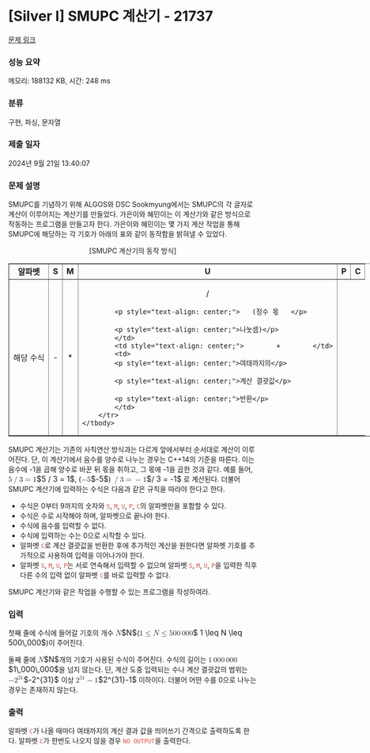# [Silver I] SMUPC 계산기 - 21737 

[문제 링크](https://www.acmicpc.net/problem/21737) 

### 성능 요약

메모리: 188132 KB, 시간: 248 ms

### 분류

구현, 파싱, 문자열

### 제출 일자

2024년 9월 21일 13:40:07

### 문제 설명

<p>SMUPC를 기념하기 위해 ALGOS와 DSC Sookmyung에서는 SMUPC의 각 글자로 계산이 이루어지는 계산기를 만들었다. 가은이와 혜민이는 이 계산기와 같은 방식으로 작동하는 프로그램을 만들고자 한다. 가은이와 혜민이는 몇 가지 계산 작업을 통해 SMUPC에 해당하는 각 기호가 아래의 표와 같이 동작함을 밝혀낼 수 있었다.</p>

<p style="text-align: center;">[SMUPC 계산기의 동작 방식]</p>

<table align="center" border="1" cellpadding="1" cellspacing="1" class="table table-bordered" style="width: 800px;">
	<tbody>
		<tr>
			<td style="text-align: center;"><strong>알파벳</strong></td>
			<td style="text-align: center;"><strong> S </strong></td>
			<td style="text-align: center;"><strong> M </strong></td>
			<td style="text-align: center;"><strong> U </strong></td>
			<td style="text-align: center;"><strong> P </strong></td>
			<td style="text-align: center;"><strong> C </strong></td>
		</tr>
		<tr>
			<td style="text-align: center;">  해당 수식  </td>
			<td style="text-align: center;">        -        </td>
			<td style="text-align: center;">        *        </td>
			<td>
			<p style="text-align: center;">/</p>

			<p style="text-align: center;">   (정수 몫   </p>

			<p style="text-align: center;">나눗셈)</p>
			</td>
			<td style="text-align: center;">        +        </td>
			<td>
			<p style="text-align: center;">여태까지의</p>

			<p style="text-align: center;">계산 결괏값</p>

			<p style="text-align: center;">반환</p>
			</td>
		</tr>
	</tbody>
</table>

<p>SMUPC 계산기는 기존의 사칙연산 방식과는 다르게 앞에서부터 순서대로 계산이 이루어진다. 단, 이 계산기에서 음수를 양수로 나누는 경우는 C++14의 기준을 따른다. 이는 음수에 -1을 곱해 양수로 바꾼 뒤 몫을 취하고, 그 몫에 -1을 곱한 것과 같다. 예를 들어, <mjx-container class="MathJax" jax="CHTML" style="font-size: 109%; position: relative;"><mjx-math class="MJX-TEX" aria-hidden="true"><mjx-mn class="mjx-n"><mjx-c class="mjx-c35"></mjx-c></mjx-mn><mjx-texatom texclass="ORD"><mjx-mo class="mjx-n"><mjx-c class="mjx-c2F"></mjx-c></mjx-mo></mjx-texatom><mjx-mn class="mjx-n"><mjx-c class="mjx-c33"></mjx-c></mjx-mn><mjx-mo class="mjx-n" space="4"><mjx-c class="mjx-c3D"></mjx-c></mjx-mo><mjx-mn class="mjx-n" space="4"><mjx-c class="mjx-c31"></mjx-c></mjx-mn></mjx-math><mjx-assistive-mml unselectable="on" display="inline"><math xmlns="http://www.w3.org/1998/Math/MathML"><mn>5</mn><mrow data-mjx-texclass="ORD"><mo>/</mo></mrow><mn>3</mn><mo>=</mo><mn>1</mn></math></mjx-assistive-mml><span aria-hidden="true" class="no-mathjax mjx-copytext">$5 / 3 = 1$</span></mjx-container>, (<mjx-container class="MathJax" jax="CHTML" style="font-size: 109%; position: relative;"><mjx-math class="MJX-TEX" aria-hidden="true"><mjx-mo class="mjx-n"><mjx-c class="mjx-c2212"></mjx-c></mjx-mo><mjx-mn class="mjx-n"><mjx-c class="mjx-c35"></mjx-c></mjx-mn></mjx-math><mjx-assistive-mml unselectable="on" display="inline"><math xmlns="http://www.w3.org/1998/Math/MathML"><mo>−</mo><mn>5</mn></math></mjx-assistive-mml><span aria-hidden="true" class="no-mathjax mjx-copytext">$-5$</span></mjx-container>) <mjx-container class="MathJax" jax="CHTML" style="font-size: 109%; position: relative;"><mjx-math class="MJX-TEX" aria-hidden="true"><mjx-texatom texclass="ORD"><mjx-mo class="mjx-n"><mjx-c class="mjx-c2F"></mjx-c></mjx-mo></mjx-texatom><mjx-mn class="mjx-n"><mjx-c class="mjx-c33"></mjx-c></mjx-mn><mjx-mo class="mjx-n" space="4"><mjx-c class="mjx-c3D"></mjx-c></mjx-mo><mjx-mo class="mjx-n" space="4"><mjx-c class="mjx-c2212"></mjx-c></mjx-mo><mjx-mn class="mjx-n"><mjx-c class="mjx-c31"></mjx-c></mjx-mn></mjx-math><mjx-assistive-mml unselectable="on" display="inline"><math xmlns="http://www.w3.org/1998/Math/MathML"><mrow data-mjx-texclass="ORD"><mo>/</mo></mrow><mn>3</mn><mo>=</mo><mo>−</mo><mn>1</mn></math></mjx-assistive-mml><span aria-hidden="true" class="no-mathjax mjx-copytext">$/ 3 = -1$</span></mjx-container> 로 계산된다. 더불어 SMUPC 계산기에 입력하는 수식은 다음과 같은 규칙을 따라야 한다고 한다.</p>

<ul>
	<li>수식은 0부터 9까지의 숫자와 <span style="color:#e74c3c;"><code>S</code></span>, <code><span style="color:#e74c3c;">M</span></code>, <code><span style="color:#e74c3c;">U</span></code>, <code><span style="color:#e74c3c;">P</span></code>, <code><span style="color:#e74c3c;">C</span></code>의 알파벳만을 포함할 수 있다.</li>
	<li>수식은 수로 시작해야 하며, 알파벳으로 끝나야 한다.</li>
	<li>수식에 음수를 입력할 수 없다.</li>
	<li>수식에 입력하는 수는 0으로 시작할 수 있다.</li>
	<li>알파벳 <span style="color:#e74c3c;"><code>C</code></span>로 계산 결괏값을 반환한 후에 추가적인 계산을 원한다면 알파벳 기호를 추가적으로 사용하여 입력을 이어나가야 한다.</li>
	<li>알파벳 <code><span style="color:#e74c3c;">S</span></code>, <code><span style="color:#e74c3c;">M</span></code>, <code><span style="color:#e74c3c;">U</span></code>, <code><span style="color:#e74c3c;">P</span></code>는 서로 연속해서 입력할 수 없으며 알파벳 <code><span style="color:#e74c3c;">S</span></code>, <code><span style="color:#e74c3c;">M</span></code>, <code><span style="color:#e74c3c;">U</span></code>, <code><span style="color:#e74c3c;">P</span></code>을 입력한 직후 다른 수의 입력 없이 알파벳 <span style="color:#e74c3c;"><code>C</code></span>를 바로 입력할 수 없다.</li>
</ul>

<p>SMUPC 계산기와 같은 작업을 수행할 수 있는 프로그램을 작성하여라.</p>

### 입력 

 <p>첫째 줄에 수식에 들어갈 기호의 개수 <mjx-container class="MathJax" jax="CHTML" style="font-size: 109%; position: relative;"><mjx-math class="MJX-TEX" aria-hidden="true"><mjx-mi class="mjx-i"><mjx-c class="mjx-c1D441 TEX-I"></mjx-c></mjx-mi></mjx-math><mjx-assistive-mml unselectable="on" display="inline"><math xmlns="http://www.w3.org/1998/Math/MathML"><mi>N</mi></math></mjx-assistive-mml><span aria-hidden="true" class="no-mathjax mjx-copytext">$N$</span></mjx-container>(<mjx-container class="MathJax" jax="CHTML" style="font-size: 109%; position: relative;"><mjx-math class="MJX-TEX" aria-hidden="true"><mjx-mn class="mjx-n"><mjx-c class="mjx-c31"></mjx-c></mjx-mn><mjx-mo class="mjx-n" space="4"><mjx-c class="mjx-c2264"></mjx-c></mjx-mo><mjx-mi class="mjx-i" space="4"><mjx-c class="mjx-c1D441 TEX-I"></mjx-c></mjx-mi><mjx-mo class="mjx-n" space="4"><mjx-c class="mjx-c2264"></mjx-c></mjx-mo><mjx-mn class="mjx-n" space="4"><mjx-c class="mjx-c35"></mjx-c><mjx-c class="mjx-c30"></mjx-c><mjx-c class="mjx-c30"></mjx-c></mjx-mn><mjx-mstyle><mjx-mspace style="width: 0.167em;"></mjx-mspace></mjx-mstyle><mjx-mn class="mjx-n"><mjx-c class="mjx-c30"></mjx-c><mjx-c class="mjx-c30"></mjx-c><mjx-c class="mjx-c30"></mjx-c></mjx-mn></mjx-math><mjx-assistive-mml unselectable="on" display="inline"><math xmlns="http://www.w3.org/1998/Math/MathML"><mn>1</mn><mo>≤</mo><mi>N</mi><mo>≤</mo><mn>500</mn><mstyle scriptlevel="0"><mspace width="0.167em"></mspace></mstyle><mn>000</mn></math></mjx-assistive-mml><span aria-hidden="true" class="no-mathjax mjx-copytext">$ 1 \leq N \leq 500\,000$</span></mjx-container>)이 주어진다.</p>

<p>둘째 줄에 <mjx-container class="MathJax" jax="CHTML" style="font-size: 109%; position: relative;"><mjx-math class="MJX-TEX" aria-hidden="true"><mjx-mi class="mjx-i"><mjx-c class="mjx-c1D441 TEX-I"></mjx-c></mjx-mi></mjx-math><mjx-assistive-mml unselectable="on" display="inline"><math xmlns="http://www.w3.org/1998/Math/MathML"><mi>N</mi></math></mjx-assistive-mml><span aria-hidden="true" class="no-mathjax mjx-copytext">$N$</span></mjx-container>개의 기호가 사용된 수식이 주어진다. 수식의 길이는 <mjx-container class="MathJax" jax="CHTML" style="font-size: 109%; position: relative;"><mjx-math class="MJX-TEX" aria-hidden="true"><mjx-mn class="mjx-n"><mjx-c class="mjx-c31"></mjx-c></mjx-mn><mjx-mstyle><mjx-mspace style="width: 0.167em;"></mjx-mspace></mjx-mstyle><mjx-mn class="mjx-n"><mjx-c class="mjx-c30"></mjx-c><mjx-c class="mjx-c30"></mjx-c><mjx-c class="mjx-c30"></mjx-c></mjx-mn><mjx-mstyle><mjx-mspace style="width: 0.167em;"></mjx-mspace></mjx-mstyle><mjx-mn class="mjx-n"><mjx-c class="mjx-c30"></mjx-c><mjx-c class="mjx-c30"></mjx-c><mjx-c class="mjx-c30"></mjx-c></mjx-mn></mjx-math><mjx-assistive-mml unselectable="on" display="inline"><math xmlns="http://www.w3.org/1998/Math/MathML"><mn>1</mn><mstyle scriptlevel="0"><mspace width="0.167em"></mspace></mstyle><mn>000</mn><mstyle scriptlevel="0"><mspace width="0.167em"></mspace></mstyle><mn>000</mn></math></mjx-assistive-mml><span aria-hidden="true" class="no-mathjax mjx-copytext">$1\,000\,000$</span></mjx-container>을 넘지 않는다. 단, 계산 도중 입력되는 수나 계산 결괏값의 범위는 <mjx-container class="MathJax" jax="CHTML" style="font-size: 109%; position: relative;"><mjx-math class="MJX-TEX" aria-hidden="true"><mjx-mo class="mjx-n"><mjx-c class="mjx-c2212"></mjx-c></mjx-mo><mjx-msup><mjx-mn class="mjx-n"><mjx-c class="mjx-c32"></mjx-c></mjx-mn><mjx-script style="vertical-align: 0.363em;"><mjx-texatom size="s" texclass="ORD"><mjx-mn class="mjx-n"><mjx-c class="mjx-c33"></mjx-c><mjx-c class="mjx-c31"></mjx-c></mjx-mn></mjx-texatom></mjx-script></mjx-msup></mjx-math><mjx-assistive-mml unselectable="on" display="inline"><math xmlns="http://www.w3.org/1998/Math/MathML"><mo>−</mo><msup><mn>2</mn><mrow data-mjx-texclass="ORD"><mn>31</mn></mrow></msup></math></mjx-assistive-mml><span aria-hidden="true" class="no-mathjax mjx-copytext">$-2^{31}$</span> </mjx-container><sup> </sup>이상 <mjx-container class="MathJax" jax="CHTML" style="font-size: 109%; position: relative;"><mjx-math class="MJX-TEX" aria-hidden="true"><mjx-msup><mjx-mn class="mjx-n"><mjx-c class="mjx-c32"></mjx-c></mjx-mn><mjx-script style="vertical-align: 0.363em;"><mjx-texatom size="s" texclass="ORD"><mjx-mn class="mjx-n"><mjx-c class="mjx-c33"></mjx-c><mjx-c class="mjx-c31"></mjx-c></mjx-mn></mjx-texatom></mjx-script></mjx-msup><mjx-mo class="mjx-n" space="3"><mjx-c class="mjx-c2212"></mjx-c></mjx-mo><mjx-mn class="mjx-n" space="3"><mjx-c class="mjx-c31"></mjx-c></mjx-mn></mjx-math><mjx-assistive-mml unselectable="on" display="inline"><math xmlns="http://www.w3.org/1998/Math/MathML"><msup><mn>2</mn><mrow data-mjx-texclass="ORD"><mn>31</mn></mrow></msup><mo>−</mo><mn>1</mn></math></mjx-assistive-mml><span aria-hidden="true" class="no-mathjax mjx-copytext">$2^{31}-1$</span></mjx-container> 이하이다. 더불어 어떤 수를 0으로 나누는 경우는 존재하지 않는다.</p>

### 출력 

 <p>알파벳 <span style="color:#e74c3c;"><code>C</code></span>가 나올 때마다 여태까지의 계산 결과 값을 띄어쓰기 간격으로 출력하도록 한다. 알파벳 <span style="color:#e74c3c;"><code>C</code></span>가 한번도 나오지 않을 경우 <span style="color:#e74c3c;"><code>NO OUTPUT</code></span>을 출력한다.</p>

